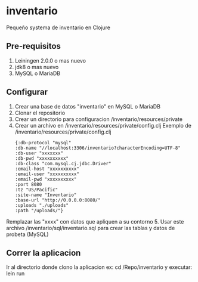 # inventario
Pequeño systema de inventario en Clojure

## Pre-requisitos
1. Leiningen 2.0.0 o mas nuevo
2. jdk8 o mas nuevo
3. MySQL o MariaDB

## Configurar
1. Crear una base de datos "inventario" en MySQL o MariaDB
2. Clonar el repositorio
3. Crear un directorio para configuracion /inventario/resources/private
4. Crear un archivo en /inventario/resources/private/config.clj
   Exemplo de /inventario/resources/private/config.clj
    ```
    {:db-protocol "mysql"
    :db-name "//localhost:3306/inventario?characterEncoding=UTF-8"
    :db-user "xxxxxxx"
    :db-pwd "xxxxxxxxxx"
    :db-class "com.mysql.cj.jdbc.Driver"
    :email-host "xxxxxxxxxx"
    :email-user "xxxxxxxxxx"
    :email-pwd "xxxxxxxxxx"
    :port 8080
    :tz "US/Pacific"
    :site-name "Inventario"
    :base-url "http://0.0.0.0:8080/"
    :uploads "./uploads"
    :path "/uploads/"}
    ```
  Remplazar las "xxxx" con datos que apliquen a su contorno
5. Usar este archivo /inventario/sql/inventario.sql para crear las tablas y datos de probeta (MySQL)

## Correr la aplicacion
Ir al directorio donde clono la aplicacion ex: cd /Repo/inventario y executar: lein run
